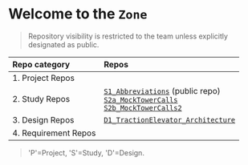 # Welcome to the `Zone`
> Repository visibility is restricted to the team unless explicitly designated as public.



|Repo category | Repos |
|:--|:--|
|1. Project Repos||
|2. Study Repos|[`S1_Abbreviations`](https://github.com/ArthurOLS/S1_Abbreviations.git) (public repo) <br> [`S2a_MockTowerCalls`](https://github.com/OLS-Embedded-Engineering-Team/S2a_MockTowerCalls.git)  <br> [`S2b_MockTowerCalls2`](https://github.com/OLS-Embedded-Engineering-Team/S2b_MockTowerCalls2.git)|
|3. Design Repos |[`D1_TractionElevator_Architecture`](https://github.com/OLS-Embedded-Engineering-Team/D1_TractionElevator_Architecture.git) |
|4. Requirement Repos ||

> 'P'=Project, 'S'=Study, 'D'=Design.

